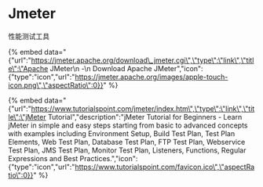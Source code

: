 # Jmeter

性能测试工具

{% embed data="{\"url\":\"https://jmeter.apache.org/download\_jmeter.cgi\",\"type\":\"link\",\"title\":\"Apache JMeter\\n          -\\n          Download Apache JMeter\",\"icon\":{\"type\":\"icon\",\"url\":\"https://jmeter.apache.org/images/apple-touch-icon.png\",\"aspectRatio\":0}}" %}

{% embed data="{\"url\":\"https://www.tutorialspoint.com/jmeter/index.htm\",\"type\":\"link\",\"title\":\"jMeter Tutorial\",\"description\":\"jMeter Tutorial for Beginners - Learn jMeter in simple and easy steps starting from basic to advanced concepts with examples including Environment Setup, Build Test Plan, Test Plan Elements, Web Test Plan, Database Test Plan, FTP Test Plan, Webservice Test Plan, JMS Test Plan, Monitor Test Plan, Listeners, Functions, Regular Expressions and Best Practices.\",\"icon\":{\"type\":\"icon\",\"url\":\"https://www.tutorialspoint.com/favicon.ico\",\"aspectRatio\":0}}" %}

